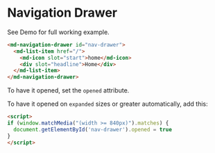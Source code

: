 # Navigation Drawer

See Demo for full working example. 

```html
<md-navigation-drawer id="nav-drawer">
  <md-list-item href="/">
    <md-icon slot="start">home</md-icon>
    <div slot="headline">Home</div>
  </md-list-item>
</md-navigation-drawer>
```

To have it opened, set the `opened` attribute. 

To have it opened on `expanded` sizes or greater automatically, add this:

```html
<script>
if (window.matchMedia("(width >= 840px)").matches) {
  document.getElementById('nav-drawer').opened = true
}
</script>
```
